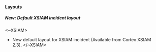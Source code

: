 
#### Layouts

##### New: Default XSIAM incident layout
<~XSIAM>
- New default layout for XSIAM incident (Available from Cortex XSIAM 2.3).
</~XSIAM>
